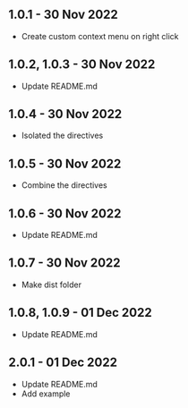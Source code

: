 ## 1.0.1 - 30 Nov 2022

- Create custom context menu on right click

## 1.0.2, 1.0.3 - 30 Nov 2022

- Update README.md

## 1.0.4 - 30 Nov 2022

- Isolated the directives

## 1.0.5 - 30 Nov 2022

- Combine the directives

## 1.0.6 - 30 Nov 2022

- Update README.md

## 1.0.7 - 30 Nov 2022

- Make dist folder

## 1.0.8, 1.0.9 - 01 Dec 2022

- Update README.md

## 2.0.1 - 01 Dec 2022

- Update README.md
- Add example
